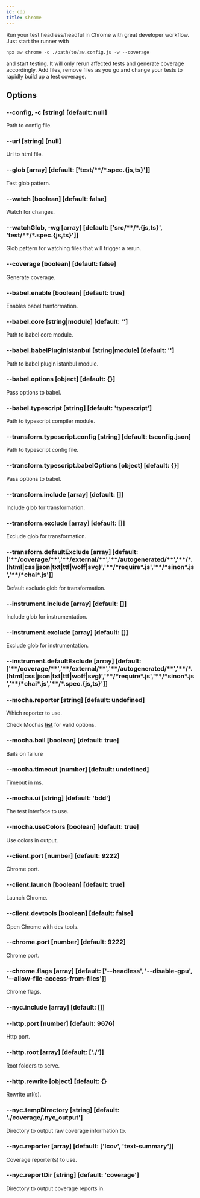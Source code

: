```yaml
---
id: cdp
title: Chrome
---
```


Run your test headless/headful in Chrome with great developer workflow. Just start the runner with

```
npx aw chrome -c ./path/to/aw.config.js -w --coverage
```

and start testing. It will only rerun affected tests and generate coverage accordingly.
Add files, remove files as you go and change your tests to rapidly build up a test coverage.

## Options

### --config, -c [string] [default: null]

Path to config file.

### --url [string] [null]

Url to html file.

### --glob [array] [default: ['test/\*\*/\*.spec.{js,ts}']]

Test glob pattern.

### --watch [boolean] [default: false]

Watch for changes.

### --watchGlob, -wg [array] [default: ['src/\*\*/\*.{js,ts}', 'test/\*\*/\*.spec.{js,ts}']]

Glob pattern for watching files that will trigger a rerun.

### --coverage [boolean] [default: false]

Generate coverage.

### --babel.enable [boolean] [default: true]

Enables babel tranformation.

### --babel.core [string|module] [default: '']

Path to babel core module.

### --babel.babelPluginIstanbul [string|module] [default: '']

Path to babel plugin istanbul module.

### --babel.options [object] [default: {}]

Pass options to babel.

### --babel.typescript [string] [default: 'typescript']

Path to typescript compiler module.

### --transform.typescript.config [string] [default: tsconfig.json]

Path to typescript config file.

### --transform.typescript.babelOptions [object] [default: {}]

Pass options to babel.

### --transform.include [array] [default: []]

Include glob for transformation.

### --transform.exclude [array] [default: []]

Exclude glob for transformation.

### --transform.defaultExclude [array] [default: ['\*\*/coverage/\*\*','\*\*/external/\*\*','\*\*/autogenerated/\*\*','\*\*/\*.(html|css|json|txt|ttf|woff|svg)','\*\*/\*require\*.js','\*\*/\*sinon\*.js','\*\*/\*chai\*.js']]

Default exclude glob for transformation.

### --instrument.include [array] [default: []]

Include glob for instrumentation.

### --instrument.exclude [array] [default: []]

Exclude glob for instrumentation.

### --instrument.defaultExclude [array] [default: ['\*\*/coverage/\*\*','\*\*/external/\*\*','\*\*/autogenerated/\*\*','\*\*/\*.(html|css|json|txt|ttf|woff|svg)','\*\*/\*require\*.js','\*\*/\*sinon\*.js','\*\*/\*chai\*.js','\*\*/\*.spec.{js,ts}']]

### --mocha.reporter [string] [default: undefined]

Which reporter to use.

Check Mochas [**list**](https://mochajs.org/#reporters) for valid options.


### --mocha.bail [boolean] [default: true]

Bails on failure

### --mocha.timeout [number] [default: undefined]

Timeout in ms.

### --mocha.ui [string] [default: 'bdd']

The test interface to use.

### --mocha.useColors [boolean] [default: true]

Use colors in output.

### --client.port [number] [default: 9222]

Chrome port.

### --client.launch [boolean] [default: true]

Launch Chrome.

### --client.devtools [boolean] [default: false]

Open Chrome with dev tools.

### --chrome.port [number] [default: 9222]

Chrome port.

### --chrome.flags [array] [default: ['--headless', '--disable-gpu', '--allow-file-access-from-files']]

Chrome flags.

### --nyc.include [array] [default: []]

### --http.port [number] [default: 9676]

Http port.

### --http.root [array] [default: ['./']]

Root folders to serve.

### --http.rewrite [object] [default: {}

Rewrite url(s).

### --nyc.tempDirectory [string] [default: './coverage/.nyc_output']

Directory to output raw coverage information to.

### --nyc.reporter [array] [default: ['lcov', 'text-summary']]

Coverage reporter(s) to use.


### --nyc.reportDir [string] [default: 'coverage']

Directory to output coverage reports in.
